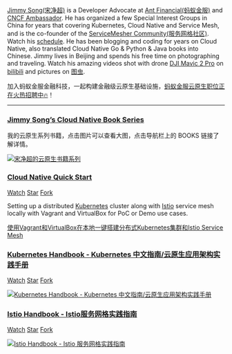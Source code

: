 [Jimmy Song(宋净超)](/about) is a Developer Advocate at [Ant Financial(蚂蚁金服)](http:///antfin.com) and [CNCF Ambassador](https://www.cncf.io/people/ambassadors/). He has organized a few Special Interest Groups in China for years that covering Kubernetes, Cloud Native and Service Mesh, and is the co-founder of the [ServiceMesher Community(服务网格社区)](http://www.servicemesher.com). Watch his [schedule](https://jimmysong.io/about/#activities). He has been blogging and coding for years on Cloud Native, also translated Cloud Native Go & Python & Java books into Chinese. Jimmy lives in Beijing and spends his free time on photographing and traveling.  Watch his amazing videos shot with drone [DJI Mavic 2 Pro](https://click.dji.com/AD4wNIOV0G1e2vAqBDwVuQ?dji_from=dji-pilot-app&pm=dji-pilot-app) on [bilibili](http://space.bilibili.com/31004924) and pictures on [图虫](https://jimmysongio.tuchong.com/).

加入蚂蚁金服金融科技，一起构建金融级云原生基础设施，[蚂蚁金服云原生职位正在火热招聘中🔥](/jobs)！

---

### [Jimmy Song’s Cloud Native Book Series](/tags/book)

我的云原生系列书籍，点击图片可以查看大图，点击导航栏上的 BOOKS 链接了解详情。

<div class="gallery">
<a href="https://ws2.sinaimg.cn/large/006tNbRwly1fwyq2o106pj31kw0lq4qq.jpg" title="Jimmy Song's Cloud Native Book Series">
<img src="https://ws2.sinaimg.cn/large/006tNbRwly1fwyq2o106pj31kw0lq4qq.jpg" alt="宋净超的云原生书籍系列">
</a>
</div>

### [Cloud Native Quick Start](https://github.com/rootsongjc/kubernetes-vagrant-centos-cluster)

<a class="github-button" href="https://github.com/rootsongjc/kubernetes-handbook/subscription" data-icon="octicon-eye" data-size="large" data-show-count="true" aria-label="Watch rootsongjc/kubernetes-vagrant-centos-cluster on GitHub">Watch</a>
<a class="github-button" href="https://github.com/rootsongjc/kubernetes-vagrant-centos-cluster" data-icon="octicon-star" data-size="large" data-show-count="true" aria-label="Star rootsongjc/kubernetes-vagrant-centos-cluster on GitHub">Star</a>
<a class="github-button" href="https://github.com/rootsongjc/kubernetes-vagrant-centos-cluster/fork" data-icon="octicon-repo-forked" data-size="large" data-show-count="true" aria-label="Fork rootsongjc/kubernetes-vagrant-centos-cluster on GitHub">Fork</a>

Setting up a distributed [Kubernetes](https://kubernetes.io) cluster along with [Istio](https://istio.io) service mesh locally with Vagrant and VirtualBox for PoC or Demo use cases.

[使用Vagrant和VirtualBox在本地一键搭建分布式Kubernetes集群和Istio Service Mesh](https://github.com/rootsongjc/kubernetes-vagrant-centos-cluster)

### [Kubernetes Handbook - Kubernetes 中文指南/云原生应用架构实践手册](/kubernetes-handbook)

<a class="github-button" href="https://github.com/rootsongjc/kubernetes-handbook/subscription" data-icon="octicon-eye" data-size="large" data-show-count="true" aria-label="Watch rootsongjc/kubernetes-handbook on GitHub">Watch</a>
<a class="github-button" href="https://github.com/rootsongjc/kubernetes-handbook" data-icon="octicon-star" data-size="large" data-show-count="true" aria-label="Star rootsongjc/kubernetes-handbook on GitHub">Star</a>
<a class="github-button" href="https://github.com/rootsongjc/kubernetes-handbook/fork" data-icon="octicon-repo-forked" data-size="large" data-show-count="true" aria-label="Fork rootsongjc/kubernetes-handbook on GitHub">Fork</a>

<div class="gallery">
<a href="https://ws1.sinaimg.cn/large/006tNbRwly1fwzugm22epj30go0lvwgu.jpg" title="Kubernetes Handbook - Kubernetes 中文指南/云原生应用架构实践手册">
<img src="https://ws1.sinaimg.cn/large/006tNbRwly1fwzugm22epj30go0lvwgu.jpg" alt="Kubernetes Handbook - Kubernetes 中文指南/云原生应用架构实践手册">
</a>
</div>

### [Istio Handbook - Istio服务网格实践指南](/istio-handbook)

<a class="github-button" href="https://github.com/rootsongjc/istio-handbook/subscription" data-icon="octicon-eye" data-size="large" data-show-count="true" aria-label="Watch rootsongjc/istio-handbook on GitHub">Watch</a>
<a class="github-button" href="https://github.com/rootsongjc/istio-handbook" data-icon="octicon-star" data-size="large" data-show-count="true" aria-label="Star rootsongjc/istio-handbook on GitHub">Star</a>
<a class="github-button" href="https://github.com/rootsongjc/istio-handbook/fork" data-icon="octicon-repo-forked" data-size="large" data-show-count="true" aria-label="Fork rootsongjc/istio-handbook on GitHub">Fork</a>

<div class="gallery">
<a href="https://ws2.sinaimg.cn/large/006tNbRwly1fyczkt7rpzj30go0lvgo4.jpg" title="Istio Handbook - Istio 服务网格实践指南">
<img src="https://ws2.sinaimg.cn/large/006tNbRwly1fyczkt7rpzj30go0lvgo4.jpg" alt="Istio Handbook - Istio 服务网格实践指南">
</a>
</div>
